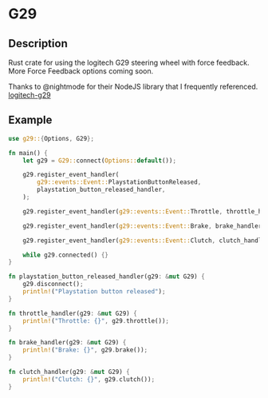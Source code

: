 # G29

## Description

Rust crate for using the logitech G29 steering wheel with force feedback.
More Force Feedback options coming soon.

Thanks to @nightmode for their NodeJS library that I frequently referenced. [logitech-g29](https://github.com/nightmode/logitech-g29)

## Example

```rust
use g29::{Options, G29};

fn main() {
    let g29 = G29::connect(Options::default());

    g29.register_event_handler(
        g29::events::Event::PlaystationButtonReleased,
        playstation_button_released_handler,
    );

    g29.register_event_handler(g29::events::Event::Throttle, throttle_handler);

    g29.register_event_handler(g29::events::Event::Brake, brake_handler);

    g29.register_event_handler(g29::events::Event::Clutch, clutch_handler);

    while g29.connected() {}
}

fn playstation_button_released_handler(g29: &mut G29) {
    g29.disconnect();
    println!("Playstation button released");
}

fn throttle_handler(g29: &mut G29) {
    println!("Throttle: {}", g29.throttle());
}

fn brake_handler(g29: &mut G29) {
    println!("Brake: {}", g29.brake());
}

fn clutch_handler(g29: &mut G29) {
    println!("Clutch: {}", g29.clutch());
}
```
